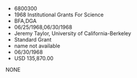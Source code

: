 * 6800300
* 1968 Institutional Grants For Science
* BFA,DGA
* 06/25/1968,06/30/1968
* Jeremy Taylor, University of California-Berkeley
* Standard Grant
*   name not available
* 06/30/1968
* USD 135,870.00

NONE